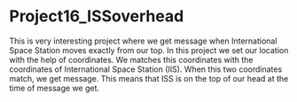 # Project16_ISSoverhead
This is very interesting project where we get message when International Space Station moves exactly from our top.
In this project we set our location with the help of coordinates.
We matches this coordinates with the coordinates of International Space Station (IIS).
When this two coordinates match, we get message.
This means that ISS is on the top of our head at the time of message we get.
